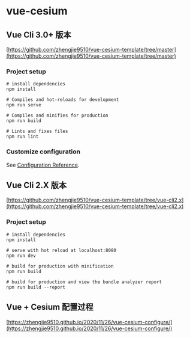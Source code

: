 # vue-cesium

## Vue Cli 3.0+ 版本
[https://github.com/zhengjie9510/vue-cesium-template/tree/master](https://github.com/zhengjie9510/vue-cesium-template/tree/master)  

### Project setup
```
# install dependencies
npm install

# Compiles and hot-reloads for development
npm run serve

# Compiles and minifies for production
npm run build

# Lints and fixes files
npm run lint
```
### Customize configuration
See [Configuration Reference](https://cli.vuejs.org/config/).

## Vue Cli 2.X 版本
[https://github.com/zhengjie9510/vue-cesium-template/tree/vue-cli2.x](https://github.com/zhengjie9510/vue-cesium-template/tree/vue-cli2.x)
### Project setup
```
# install dependencies
npm install

# serve with hot reload at localhost:8080
npm run dev

# build for production with minification
npm run build

# build for production and view the bundle analyzer report
npm run build --report
```
## Vue + Cesium 配置过程
[https://zhengjie9510.github.io/2020/11/26/vue-cesium-configure/](https://zhengjie9510.github.io/2020/11/26/vue-cesium-configure/)
